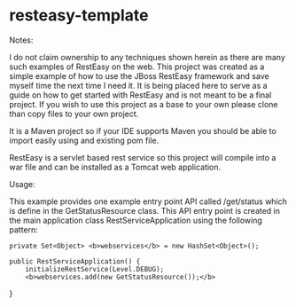 # resteasy-template

<div>
<p>Notes:</p>   

I do not claim ownership to any techniques shown herein as there are many such examples of RestEasy on the web.
This project was created as a simple example of how to use the JBoss RestEasy framework and save myself time the next time I need it. 
It is being placed here to serve as a guide on how to get started with RestEasy and is not meant to be a final project. 
If you wish to use this project as a base to your own please clone than copy files to your own project. 

It is a Maven project so if your IDE supports Maven you should be able to import easily using and existing pom file.

RestEasy is a servlet based rest service so this project will compile into a war file and can be installed as a Tomcat web application.
</div>

<div>
<p>Usage:</p> 
This example provides one example entry point API called /get/status which is define in the GetStatusResource class. This API entry point is created in the main application class RestServiceApplication using the following pattern:

    private Set<Object> <b>webservices</b> = new HashSet<Object>();

    public RestServiceApplication() {
        initializeRestService(Level.DEBUG);
        <b>webservices.add(new GetStatusResource());</b>
   }


</div>